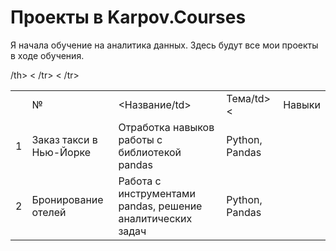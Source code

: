 # Проекты в Karpov.Courses

Я начала обучение на аналитика данных. Здесь будут все мои проекты в ходе обучения.

<table>
<th>
<td>№</td>
<td><Название/td>
<td>Тема/td>
<<td>Навыки</td>
/th>
<tr>
<td>1</td>
<td>Заказ такси в Нью-Йорке</td>
<td>Отработка навыков работы с библиотекой pandas</td>
<<td>Python, Pandas</td>
/tr>
<tr>
<td>2</td>
<td>Бронирование отелей</td>
<td>Работа с инструментами pandas, решение аналитических задач</td>
<<td>Python, Pandas</td>
/tr>
</table>

